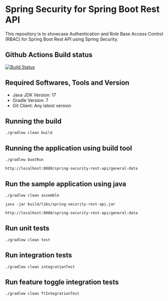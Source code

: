 # Spring Security for Spring Boot Rest API

This repository is to showcase Authentication and Role Base Access Control (RBAC) for Spring Boot Rest API using Spring Security.

## Github Actions Build status
[![Build Status](https://github.com/harishkannarao/spring-security-rest-api/actions/workflows/CI-main.yml/badge.svg)](https://github.com/harishkannarao/spring-security-rest-api/actions/workflows/CI-main.yml)

## Required Softwares, Tools and Version
* Java JDK Version: 17
* Gradle Version: 7
* Git Client: Any latest version

## Running the build

    ./gradlew clean build
    
## Running the application using build tool

    ./gradlew bootRun

    http://localhost:8080/spring-security-rest-api/general-data

## Run the sample application using java
    
    ./gradlew clean assemble

    java -jar build/libs/spring-security-rest-api.jar

    http://localhost:8080/spring-security-rest-api/general-data

## Run unit tests

    ./gradlew clean test

## Run integration tests

    ./gradlew clean integrationTest

## Run feature toggle integration tests

    ./gradlew clean ftIntegrationTest
